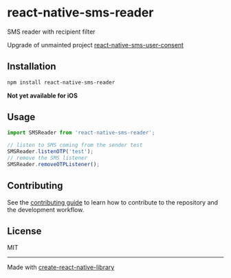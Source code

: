 # react-native-sms-reader

SMS reader with recipient filter

Upgrade of unmainted project [react-native-sms-user-consent](https://github.com/kyivstarteam/react-native-sms-user-consent)

## Installation

```sh
npm install react-native-sms-reader
```

**Not yet available for iOS**

## Usage

```js
import SMSReader from 'react-native-sms-reader';

// listen to SMS coming from the sender test
SMSReader.listenOTP('test');
// remove the SMS listener
SMSReader.removeOTPListener();
```

## Contributing

See the [contributing guide](CONTRIBUTING.md) to learn how to contribute to the repository and the development workflow.

## License

MIT

---

Made with [create-react-native-library](https://github.com/callstack/react-native-builder-bob)
